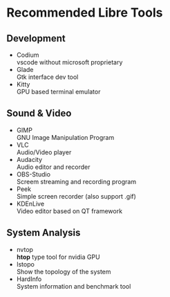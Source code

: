 # Recommended Libre Tools

## Development
- Codium<br>vscode without microsoft proprietary
- Glade<br>Gtk interface dev tool
- Kitty<br>GPU based terminal emulator


## Sound & Video
- GIMP<br>GNU Image Manipulation Program
- VLC<br>Audio/Video player
- Audacity<br>Audio editor and recorder
- OBS-Studio<br>Screem streaming and recording program
- Peek<br>Simple screen recorder (also support .gif)
- KDEnLive<br>Video editor based on QT framework


## System Analysis 
- nvtop<br>**htop** type tool for nvidia GPU
- lstopo<br>Show the topology of the system
- HardInfo<br>System information and benchmark tool
